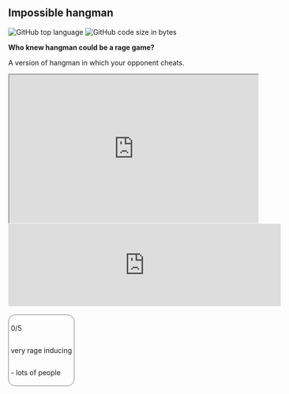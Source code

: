## Impossible hangman

<!-- META A version of hangman in which your opponent cheats. Who knew hangman could be a rage game?META -->

![GitHub top language](https://img.shields.io/github/languages/top/ollielynas/hangman_egui)
![GitHub code size in bytes](https://img.shields.io/github/languages/code-size/ollielynas/hangman_egui)

**Who knew hangman could be a rage game?**

A version of hangman in which your opponent cheats.


<iframe src="https://ollielynas.github.io/hangman_egui/" width="100%" height="300px"></iframe>

<iframe frameborder="0" src="https://itch.io/embed/2089623" width="552" height="167"><a href="https://ollie-lynas.itch.io/impossible-hangman">Impossible Hangman by Ollie lynas</a></iframe>

<br>
<br>

<link rel="stylesheet" href="https://cdnjs.cloudflare.com/ajax/libs/font-awesome/4.7.0/css/font-awesome.min.css">

<style>
    .rating {
        display: flex;
        flex-direction: column;
        border: gray 1px solid;
        border-radius: 1em;
        padding: 0.3em;
        width: fit-content;
    }
    .rating2 {
        display: flex;
        flex-direction: row;
    }
</style>


<div class="rating">
<div class="rating2">
<!-- This is a joke google plz don't tank my search ranking -->
<span class="fa fa-star"></span>
<span class="fa fa-star"></span>
<span class="fa fa-star"></span>
<span class="fa fa-star"></span>
<span class="fa fa-star"></span>
<p> 0/5</p>
</div>
<p>very rage inducing</p>
<p>- lots of people</p>
</div>
<!-- LAST EDITED 1699414745 LAST EDITED-->